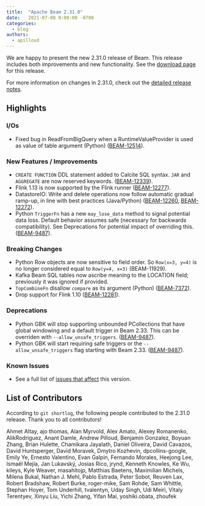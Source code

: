 ```yaml
---
title:  "Apache Beam 2.31.0"
date:   2021-07-08 9:00:00 -0700
categories:
  - blog
authors:
  - apilloud
---
```

<!--
Licensed under the Apache License, Version 2.0 (the "License");
you may not use this file except in compliance with the License.
You may obtain a copy of the License at
http://www.apache.org/licenses/LICENSE-2.0
Unless required by applicable law or agreed to in writing, software
distributed under the License is distributed on an "AS IS" BASIS,
WITHOUT WARRANTIES OR CONDITIONS OF ANY KIND, either express or implied.
See the License for the specific language governing permissions and
limitations under the License.
-->

We are happy to present the new 2.31.0 release of Beam.
This release includes both improvements and new functionality.
See the [download page](/get-started/downloads/#2310-2021-07-08) for this release.

<!--more-->

For more information on changes in 2.31.0, check out the [detailed release notes](https://issues.apache.org/jira/secure/ReleaseNote.jspa?projectId=12319527&version=12349991).

## Highlights

### I/Os

* Fixed bug in ReadFromBigQuery when a RuntimeValueProvider is used as value of table argument (Python) ([BEAM-12514](https://issues.apache.org/jira/browse/BEAM-12514)).

### New Features / Improvements

* `CREATE FUNCTION` DDL statement added to Calcite SQL syntax. `JAR` and `AGGREGATE` are now reserved keywords. ([BEAM-12339](https://issues.apache.org/jira/browse/BEAM-12339)).
* Flink 1.13 is now supported by the Flink runner ([BEAM-12277](https://issues.apache.org/jira/browse/BEAM-12277)).
* DatastoreIO: Write and delete operations now follow automatic gradual ramp-up,
  in line with best practices (Java/Python) ([BEAM-12260](https://issues.apache.org/jira/browse/BEAM-12260), [BEAM-12272](https://issues.apache.org/jira/browse/BEAM-12272)).
* Python `TriggerFn` has a new `may_lose_data` method to signal potential data loss. Default behavior assumes safe (necessary for backwards compatibility). See Deprecations for potential impact of overriding this. ([BEAM-9487](https://issues.apache.org/jira/browse/BEAM-9487)).

### Breaking Changes

* Python Row objects are now sensitive to field order. So `Row(x=3, y=4)` is no
  longer considered equal to `Row(y=4, x=3)` (BEAM-11929).
* Kafka Beam SQL tables now ascribe meaning to the LOCATION field; previously
  it was ignored if provided.
* `TopCombineFn` disallow `compare` as its argument (Python) ([BEAM-7372](https://issues.apache.org/jira/browse/BEAM-7372)).
* Drop support for Flink 1.10 ([BEAM-12281](https://issues.apache.org/jira/browse/BEAM-12281)).

### Deprecations

* Python GBK will stop supporting unbounded PCollections that have global windowing and a default trigger in Beam 2.33. This can be overriden with `--allow_unsafe_triggers`. ([BEAM-9487](https://issues.apache.org/jira/browse/BEAM-9487)).
* Python GBK will start requiring safe triggers or the `--allow_unsafe_triggers` flag starting with Beam 2.33. ([BEAM-9487](https://issues.apache.org/jira/browse/BEAM-9487)).

### Known Issues

* See a full list of [issues that affect](https://issues.apache.org/jira/issues/?jql=project%20%3D%20BEAM%20AND%20affectedVersion%20%3D%202.31.0%20ORDER%20BY%20priority%20DESC%2C%20updated%20DESC) this version.

## List of Contributors

According to `git shortlog`, the following people contributed to the 2.31.0 release. Thank you to all contributors!

Ahmet Altay, ajo thomas, Alan Myrvold, Alex Amato, Alexey Romanenko,
AlikRodriguez, Anant Damle, Andrew Pilloud, Benjamin Gonzalez, Boyuan Zhang,
Brian Hulette, Chamikara Jayalath, Daniel Oliveira, David Cavazos,
David Huntsperger, David Moravek, Dmytro Kozhevin, dpcollins-google, Emily Ye,
Ernesto Valentino, Evan Galpin, Fernando Morales, Heejong Lee, Ismaël Mejía,
Jan Lukavský, Josias Rico, jrynd, Kenneth Knowles, Ke Wu, kileys, Kyle Weaver,
masahitojp, Matthias Baetens, Maximilian Michels, Milena Bukal,
Nathan J. Mehl, Pablo Estrada, Peter Sobot, Reuven Lax, Robert Bradshaw,
Robert Burke, roger-mike, Sam Rohde, Sam Whittle, Stephan Hoyer, Tom Underhill,
tvalentyn, Uday Singh, Udi Meiri, Vitaly Terentyev, Xinyu Liu, Yichi Zhang,
Yifan Mai, yoshiki.obata, zhoufek


